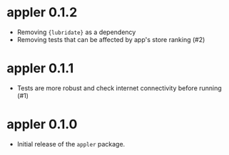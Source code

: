 # appler 0.1.2

* Removing `{lubridate}` as a dependency
* Removing tests that can be affected by app's store ranking (#2)

# appler 0.1.1

* Tests are more robust and check internet connectivity before running (#1)

# appler 0.1.0

* Initial release of the `appler` package.
